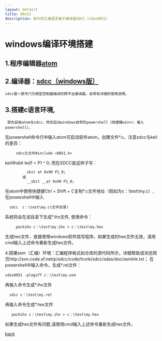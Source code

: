 ```yaml
---
layout: default
title: 80c51
description: 单片机汇编语言基于编译器SDCC（sdas8051）
---
```


# windows编译环境搭建

##  1.程序编辑器[atom](https://atom.io/)

##  2.编译器：[sdcc（windows版）](http://sdcc.sourceforge.net/)

    sdcc是一款专门为微型控制器编译的跨平台编译器，自带有详细的使用说明。

##  3.搭建c语言环境,

     首先安装atom与sdcc，然后启动windows自带的powershell（快捷键win+r，输入powershell）。
  在powershell命令行中输入atom可启动软件atom。创建文件*.c，注意sdcc与keil的差异：

         sdcc头文件#include <8051.h>
   keil中sbit led1 = P1 ^ 0; 而在SDCC是这样子写：

              sbit at 0x90 P1_0;
            或
              __sbit __at 0x90 P1_0;

   在atom中使用快捷键Ctrl + Shift + C复制*.c文件地址（假如为c：\test\my.c）,
   在powershell中输入

      sdcc  c：\test\my.c(文件目录)  
   系统将会在该目录下生成*.ihx文件,
   使用命令：

         packihx c：\test\my.ihx > c：\test\my.hex

   生成hex文件，直接使用windows软件烧写程序。如果生成的hex文件无效，请用cmd输入上述命令重新生成hex文件。

  4.搭建asm（汇编）环境：汇编程序格式如仓库的源代码所示，详细帮助请浏览网页http://svn.code.sf.net/p/sdcc/code/trunk/sdcc/sdas/doc/asmlnk.txt；
  在powershell中输入命令，生成*.rel文件：

    sdas8051 -plogsff c：\test\my.asm
  再输入命令生成*.ihx文件

      sdcc c：\test\my.rel
  再输入命令生成*.hex文件

       packihx c：\test\my.ihx > c：\test\my.hex
  如果生成hex文件有问题,请使用cmd输入上述命令重新生成hex文件。

  [back](./)
